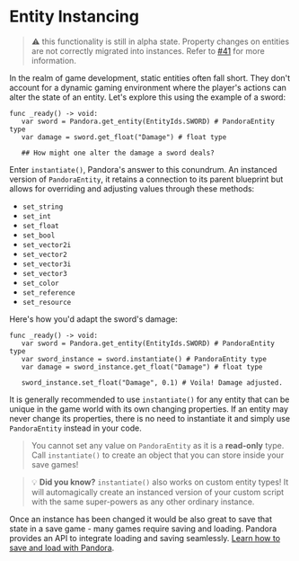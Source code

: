 # Entity Instancing

> ⚠️ this functionality is still in alpha state. Property changes on entities are not correctly migrated into instances. Refer to [#41](https://github.com/bitbrain/pandora/issues/41) for more information.

In the realm of game development, static entities often fall short. They don't account for a dynamic gaming environment where the player's actions can alter the state of an entity. Let's explore this using the example of a sword:
```gdscript
func _ready() -> void:
   var sword = Pandora.get_entity(EntityIds.SWORD) # PandoraEntity type
   var damage = sword.get_float("Damage") # float type

   ## How might one alter the damage a sword deals?
```
Enter `instantiate()`, Pandora's answer to this conundrum. An instanced version of `PandoraEntity`, it retains a connection to its parent blueprint but allows for overriding and adjusting values through these methods:

- `set_string`
- `set_int`
- `set_float`
- `set_bool`
- `set_vector2i`
- `set_vector2`
- `set_vector3i`
- `set_vector3`
- `set_color`
- `set_reference`
- `set_resource`

Here's how you'd adapt the sword's damage:

```gdscript
func _ready() -> void:
   var sword = Pandora.get_entity(EntityIds.SWORD) # PandoraEntity type
   var sword_instance = sword.instantiate() # PandoraEntity type
   var damage = sword_instance.get_float("Damage") # float type

   sword_instance.set_float("Damage", 0.1) # Voila! Damage adjusted.
```
It is generally recommended to use `instantiate()` for any entity that can be unique in the game world with its own changing properties. If an entity may never change its properties, there is no need to instantiate it and simply use `PandoraEntity` instead in your code.

> You cannot set any value on `PandoraEntity` as it is a **read-only** type. Call `instantiate()` to create an object that you can store inside your save games!

> 💡 **Did you know?** `instantiate()` also works on custom entity types! It will automagically create an instanced version of your custom script with the same super-powers as any other ordinary instance.

Once an instance has been changed it would be also great to save that state in a save game - many games require saving and loading. Pandora provides an API to integrate loading and saving seamlessly. [Learn how to save and load with Pandora](/api/saveload.md).
